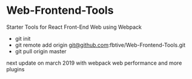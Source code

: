 # Web-Frontend-Tools
Starter Tools for React Front-End Web using Webpack

- git init
- git remote add origin git@github.com:fbtive/Web-Frontend-Tools.git
- git pull origin master

next update on march 2019 with webpack web performance and more plugins
